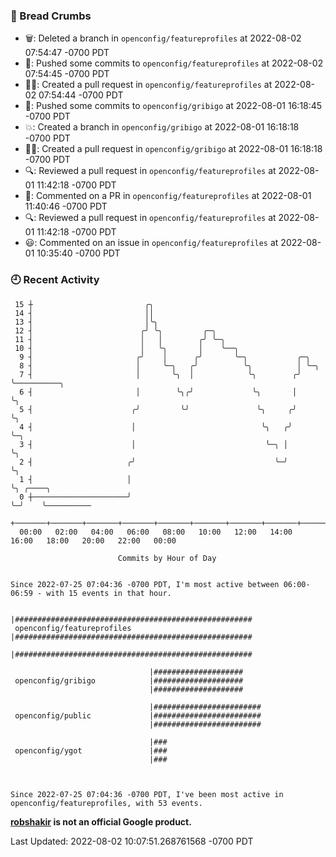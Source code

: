 ### 🍞 Bread Crumbs

 * 🗑: Deleted a branch in `openconfig/featureprofiles` at 2022-08-02 07:54:47 -0700 PDT
 * 🚢: Pushed some commits to `openconfig/featureprofiles` at 2022-08-02 07:54:45 -0700 PDT
 * ✍🏼: Created a pull request in `openconfig/featureprofiles` at 2022-08-02 07:54:44 -0700 PDT
 * 🚢: Pushed some commits to `openconfig/gribigo` at 2022-08-01 16:18:45 -0700 PDT
 * 💥: Created a branch in `openconfig/gribigo` at 2022-08-01 16:18:18 -0700 PDT
 * ✍🏼: Created a pull request in `openconfig/gribigo` at 2022-08-01 16:18:18 -0700 PDT
 * 🔍: Reviewed a pull request in  `openconfig/featureprofiles` at 2022-08-01 11:42:18 -0700 PDT
 * 💬: Commented on a PR in  `openconfig/featureprofiles` at 2022-08-01 11:40:46 -0700 PDT
 * 🔍: Reviewed a pull request in  `openconfig/featureprofiles` at 2022-08-01 11:42:18 -0700 PDT
 * 😃: Commented on an issue in `openconfig/featureprofiles` at 2022-08-01 10:35:40 -0700 PDT

### 🕘 Recent Activity
```
 15 ┼                         ╭╮
 14 ┤                         ││
 13 ┤                         │╰╮
 12 ┤                        ╭╯ ╰╮         ╭─╮
 11 ┤                        │   │        ╭╯ ╰─╮
 10 ┤                        │   ╰╮       │    ╰──╮
  9 ┤                       ╭╯    │      ╭╯       ╰─╮           ╭─╮
  8 ┤                       │     ╰─╮   ╭╯          ╰╮          │ ╰─╮
  7 ┤                       │       ╰╮  │            ╰╮        ╭╯   ╰──────────╮
  6 ┤                       │        ╰╮╭╯             ╰╮       │               ╰╮
  5 ┤                      ╭╯         ╰╯               ╰╮     ╭╯                ╰╮
  4 ┤                      │                            ╰╮   ╭╯                  ╰─╮
  3 ┤                      │                             ╰─╮ │                     ╰╮
  2 ┤                     ╭╯                               ╰─╯                      ╰╮
  1 ┤                     │                                                          ╰╮ ╭────╮
  0 ┼─────────────────────╯                                                           ╰─╯    ╰──────────
    +───────+───────+───────+───────+───────+───────+───────+───────+───────+───────+───────+───────+────
  00:00   02:00   04:00   06:00   08:00   10:00   12:00   14:00   16:00   18:00   20:00   22:00   00:00   

						Commits by Hour of Day


Since 2022-07-25 07:04:36 -0700 PDT, I'm most active between 06:00-06:59 - with 15 events in that hour.

```



```
                               |#####################################################
 openconfig/featureprofiles    |#####################################################
                               |#####################################################

                               |####################
 openconfig/gribigo            |####################
                               |####################

                               |########################
 openconfig/public             |########################
                               |########################

                               |###
 openconfig/ygot               |###
                               |###



Since 2022-07-25 07:04:36 -0700 PDT, I've been most active in openconfig/featureprofiles, with 53 events.

```
**[robshakir](mailto:robjs@google.com) is not an official Google product.**  


Last Updated: 2022-08-02 10:07:51.268761568 -0700 PDT
